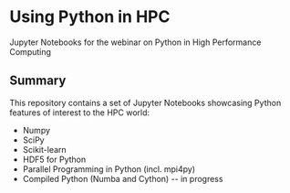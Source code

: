 # Using Python in HPC
Jupyter Notebooks for the webinar on Python in High Performance Computing

Summary
-------
This repository contains a set of Jupyter Notebooks showcasing Python features of interest to the HPC world:
* Numpy
* SciPy
* Scikit-learn
* HDF5 for Python
* Parallel Programming in Python (incl. mpi4py)
* Compiled Python (Numba and Cython) -- in progress
